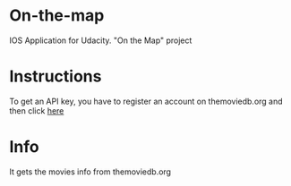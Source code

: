 
# On-the-map
IOS Application for Udacity. "On the Map" project

# Instructions
To get an API key, you have to register an account on themoviedb.org and then click [here](https://www.themoviedb.org/documentation/api)

# Info
It gets the movies info from themoviedb.org 
